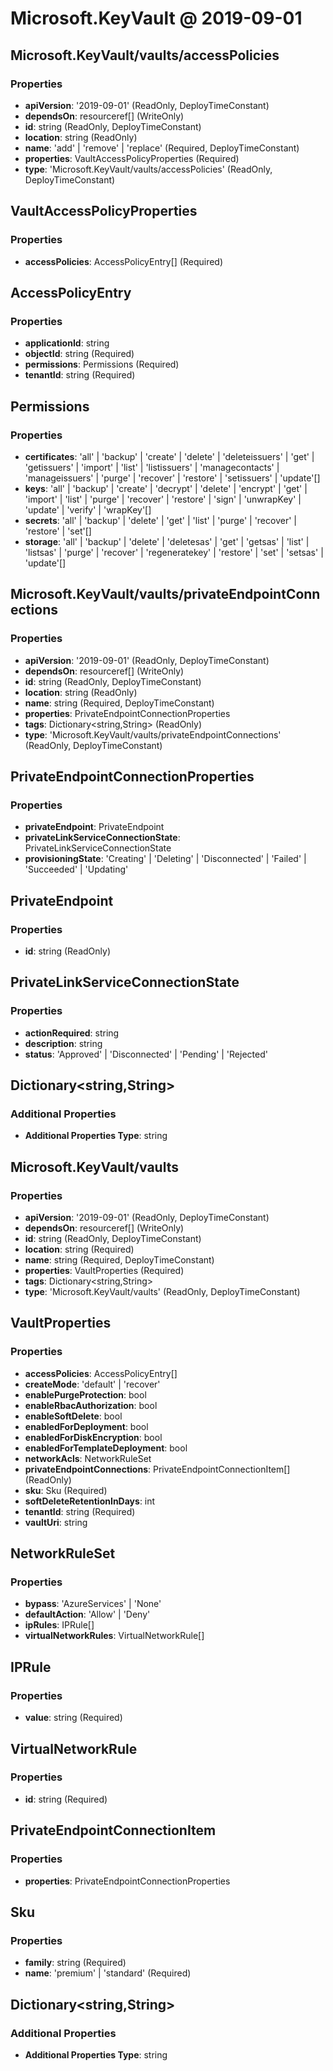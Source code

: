 # Microsoft.KeyVault @ 2019-09-01

## Microsoft.KeyVault/vaults/accessPolicies
### Properties
* **apiVersion**: '2019-09-01' (ReadOnly, DeployTimeConstant)
* **dependsOn**: resourceref[] (WriteOnly)
* **id**: string (ReadOnly, DeployTimeConstant)
* **location**: string (ReadOnly)
* **name**: 'add' | 'remove' | 'replace' (Required, DeployTimeConstant)
* **properties**: VaultAccessPolicyProperties (Required)
* **type**: 'Microsoft.KeyVault/vaults/accessPolicies' (ReadOnly, DeployTimeConstant)

## VaultAccessPolicyProperties
### Properties
* **accessPolicies**: AccessPolicyEntry[] (Required)

## AccessPolicyEntry
### Properties
* **applicationId**: string
* **objectId**: string (Required)
* **permissions**: Permissions (Required)
* **tenantId**: string (Required)

## Permissions
### Properties
* **certificates**: 'all' | 'backup' | 'create' | 'delete' | 'deleteissuers' | 'get' | 'getissuers' | 'import' | 'list' | 'listissuers' | 'managecontacts' | 'manageissuers' | 'purge' | 'recover' | 'restore' | 'setissuers' | 'update'[]
* **keys**: 'all' | 'backup' | 'create' | 'decrypt' | 'delete' | 'encrypt' | 'get' | 'import' | 'list' | 'purge' | 'recover' | 'restore' | 'sign' | 'unwrapKey' | 'update' | 'verify' | 'wrapKey'[]
* **secrets**: 'all' | 'backup' | 'delete' | 'get' | 'list' | 'purge' | 'recover' | 'restore' | 'set'[]
* **storage**: 'all' | 'backup' | 'delete' | 'deletesas' | 'get' | 'getsas' | 'list' | 'listsas' | 'purge' | 'recover' | 'regeneratekey' | 'restore' | 'set' | 'setsas' | 'update'[]

## Microsoft.KeyVault/vaults/privateEndpointConnections
### Properties
* **apiVersion**: '2019-09-01' (ReadOnly, DeployTimeConstant)
* **dependsOn**: resourceref[] (WriteOnly)
* **id**: string (ReadOnly, DeployTimeConstant)
* **location**: string (ReadOnly)
* **name**: string (Required, DeployTimeConstant)
* **properties**: PrivateEndpointConnectionProperties
* **tags**: Dictionary<string,String> (ReadOnly)
* **type**: 'Microsoft.KeyVault/vaults/privateEndpointConnections' (ReadOnly, DeployTimeConstant)

## PrivateEndpointConnectionProperties
### Properties
* **privateEndpoint**: PrivateEndpoint
* **privateLinkServiceConnectionState**: PrivateLinkServiceConnectionState
* **provisioningState**: 'Creating' | 'Deleting' | 'Disconnected' | 'Failed' | 'Succeeded' | 'Updating'

## PrivateEndpoint
### Properties
* **id**: string (ReadOnly)

## PrivateLinkServiceConnectionState
### Properties
* **actionRequired**: string
* **description**: string
* **status**: 'Approved' | 'Disconnected' | 'Pending' | 'Rejected'

## Dictionary<string,String>
### Additional Properties
* **Additional Properties Type**: string

## Microsoft.KeyVault/vaults
### Properties
* **apiVersion**: '2019-09-01' (ReadOnly, DeployTimeConstant)
* **dependsOn**: resourceref[] (WriteOnly)
* **id**: string (ReadOnly, DeployTimeConstant)
* **location**: string (Required)
* **name**: string (Required, DeployTimeConstant)
* **properties**: VaultProperties (Required)
* **tags**: Dictionary<string,String>
* **type**: 'Microsoft.KeyVault/vaults' (ReadOnly, DeployTimeConstant)

## VaultProperties
### Properties
* **accessPolicies**: AccessPolicyEntry[]
* **createMode**: 'default' | 'recover'
* **enablePurgeProtection**: bool
* **enableRbacAuthorization**: bool
* **enableSoftDelete**: bool
* **enabledForDeployment**: bool
* **enabledForDiskEncryption**: bool
* **enabledForTemplateDeployment**: bool
* **networkAcls**: NetworkRuleSet
* **privateEndpointConnections**: PrivateEndpointConnectionItem[] (ReadOnly)
* **sku**: Sku (Required)
* **softDeleteRetentionInDays**: int
* **tenantId**: string (Required)
* **vaultUri**: string

## NetworkRuleSet
### Properties
* **bypass**: 'AzureServices' | 'None'
* **defaultAction**: 'Allow' | 'Deny'
* **ipRules**: IPRule[]
* **virtualNetworkRules**: VirtualNetworkRule[]

## IPRule
### Properties
* **value**: string (Required)

## VirtualNetworkRule
### Properties
* **id**: string (Required)

## PrivateEndpointConnectionItem
### Properties
* **properties**: PrivateEndpointConnectionProperties

## Sku
### Properties
* **family**: string (Required)
* **name**: 'premium' | 'standard' (Required)

## Dictionary<string,String>
### Additional Properties
* **Additional Properties Type**: string

